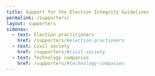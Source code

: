 ```yaml
---
title: Support for the Election Integrity Guidelines
permalink: /supporters/
layout: supporters
sidenav: 
  - text: Election practitioners
    href: /supporters/#election-practioners
  - text: Civil society
    href: /supporters/#civil-society
  - text: Technology companies
    href: /supporters/#technology-companies
---
```


